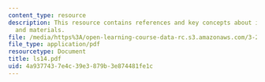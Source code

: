 ```yaml
---
content_type: resource
description: This resource contains references and key concepts about ionic crystals
  and materials.
file: /media/https%3A/open-learning-course-data-rc.s3.amazonaws.com/3-21-kinetic-processes-in-materials-spring-2006/4a9377437e4c39e3879b3e874481fe1c_ls14.pdf
file_type: application/pdf
resourcetype: Document
title: ls14.pdf
uid: 4a937743-7e4c-39e3-879b-3e874481fe1c
---
```

